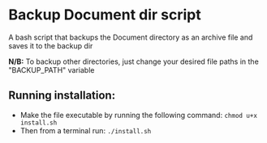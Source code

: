 # Backup Document dir script

A bash script that backups the Document directory as an archive file and saves it to the backup dir
    
**N/B:** To backup other directories, just change your desired file paths in the "BACKUP_PATH" variable

## Running installation:
- Make the file executable by running the following command:
    `chmod u+x install.sh`
- Then from a terminal run:
    `./install.sh`
